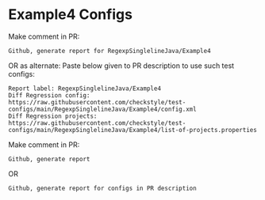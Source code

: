 # Example4 Configs
Make comment in PR:
```
Github, generate report for RegexpSinglelineJava/Example4
```
OR as alternate:
Paste below given to PR description to use such test configs:
```
Report label: RegexpSinglelineJava/Example4
Diff Regression config: https://raw.githubusercontent.com/checkstyle/test-configs/main/RegexpSinglelineJava/Example4/config.xml
Diff Regression projects: https://raw.githubusercontent.com/checkstyle/test-configs/main/RegexpSinglelineJava/Example4/list-of-projects.properties
```
Make comment in PR:
```
Github, generate report
```
OR
```
Github, generate report for configs in PR description
```
